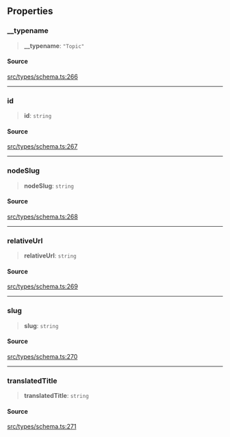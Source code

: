 ## Properties

### \_\_typename

> **\_\_typename**: `"Topic"`

#### Source

[src/types/schema.ts:266](https://github.com/bhavjitChauhan/khan-api/blob/214cc6672777162cd3ec638a3ad3a22f7fe37e04/src/types/schema.ts#L266)

***

### id

> **id**: `string`

#### Source

[src/types/schema.ts:267](https://github.com/bhavjitChauhan/khan-api/blob/214cc6672777162cd3ec638a3ad3a22f7fe37e04/src/types/schema.ts#L267)

***

### nodeSlug

> **nodeSlug**: `string`

#### Source

[src/types/schema.ts:268](https://github.com/bhavjitChauhan/khan-api/blob/214cc6672777162cd3ec638a3ad3a22f7fe37e04/src/types/schema.ts#L268)

***

### relativeUrl

> **relativeUrl**: `string`

#### Source

[src/types/schema.ts:269](https://github.com/bhavjitChauhan/khan-api/blob/214cc6672777162cd3ec638a3ad3a22f7fe37e04/src/types/schema.ts#L269)

***

### slug

> **slug**: `string`

#### Source

[src/types/schema.ts:270](https://github.com/bhavjitChauhan/khan-api/blob/214cc6672777162cd3ec638a3ad3a22f7fe37e04/src/types/schema.ts#L270)

***

### translatedTitle

> **translatedTitle**: `string`

#### Source

[src/types/schema.ts:271](https://github.com/bhavjitChauhan/khan-api/blob/214cc6672777162cd3ec638a3ad3a22f7fe37e04/src/types/schema.ts#L271)

